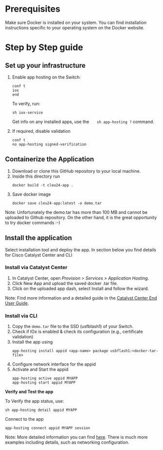 # Prerequisites

Make sure Docker is installed on your system. You can find installation instructions specific to your operating system on the Docker website.

# Step by Step guide

## Set up your infrastructure

1. Enable app hosting on the Switch:

   ```
   conf t
   iox
   end
   ```

   To verify, run:

   ```
   sh iox-service 
   ```

   Get info on any installed apps, use the `   sh app-hosting ?` command.
2. If required, disable validation

   ```
   conf t
   no app-hosting signed-verification
   ```

## Containerize the Application

1. Download or clone this GitHub repository to your local machine.
2. Inside this directory run
   ```
   docker build -t cleu24-app .
   ```
3. Save docker image
   ```
   docker save cleu24-app:latest -o demo.tar
   ```

Note: Unfortunately the demo.tar has more than 100 MB and cannot be uploaded to Github repository. On the other hand, it is the great opportunity to try docker commands :-)

## Install the application

Select installation tool and deploy the app. In section below you find details for Cisco Catalyst Center and CLI

### Install via Catalyst Center

1. In Catalyst Center, open *Provision > Services > Application Hosting*.
2. Click New App and upload the saved docker .tar file.
3. Click on the uploaded app dash, select Install and follow the wizard.

Note: Find more information and a detailed guide in the [Catalyst Center End User Guide](https://www.cisco.com/c/en/us/td/docs/cloud-systems-management/network-automation-and-management/catalyst-center/2-3-7/user_guide/b_cisco_catalyst_center_user_guide_237/b_cisco_dna_center_ug_2_3_7_chapter_01111.html?bookSearch=true#id_132431).

### Install via CLI

1. Copy the `demo.tar` file to the SSD (usfblash1) of your Switch.
2. Check if IOx is enabled & check its configuration (e.g., certificate validation)
3. Install the app using 
    ```
    app-hosting install appid <app-name> package usbflash1:<docker-tar-file>
    ```
4. Configure network interface for the appid
5. Activate and Start the appid
    ```
    app-hosting active appid MYAPP
    app-hosting start appid MYAPP
   ```

**Verify and Test the app**

To Verify the app status, use:
```
sh app-hosting detail appid MYAPP 
```

Connect to the app 
```
app-hosting connect appid MYAPP session   
```

Note: More detailed information you can find [here](https://developer.cisco.com/docs/app-hosting/#!getting-cat9k-setup). There is much more examples including details, such as networking configuration.